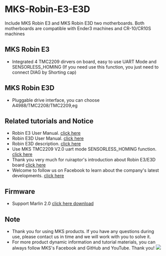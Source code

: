 # MKS-Robin-E3-E3D
Include MKS Robin E3 and MKS Robin E3D two motherboards. Both motherboards are compatible with Ender3 machines and CR-10/CR10S machines

## MKS Robin E3
- Integrated 4 TMC2209 dirvers on board, easy to use UART Mode and SENSORLESS_HOMING (If you need use this function, you just need to connect DIAG by Shorting cap)

## MKS Robin E3D
- Pluggable drive interface, you can choose A4988/TMC2208/TMC2209,eg

## Related tutorials and Notice
- Robin E3 User Manual. [click here](https://github.com/makerbase-mks/MKS-Robin-E3-E3D/wiki/MKS-Robin-E3-V1.0-User-Manual)
- Robin E3D User Manual. [click here](https://github.com/makerbase-mks/MKS-Robin-E3-E3D/wiki/MKS-Robin-E3D-V1.0-User-Manual)
- Robin E3D description. [click here](https://www.youtube.com/watch?v=_x1TzdqGZdo&feature=youtu.be&tdsourcetag=s_pctim_aiomsg)
- Use MKS TMC2209 V2.0 uart mode SENSORLESS_HOMING function. [click here](https://www.youtube.com/watch?v=vSgcH2wjCwY&tdsourcetag=s_pctim_aiomsg)
- Thank you very much for ruiraptor's introduction about Robin E3/E3D board [click here](https://www.youtube.com/watch?v=k9A8JYxBvqE)
- Welcome to follow us on Facebook to learn about the company's latest developments. [click here](https://www.facebook.com/Makerbase.mks/)

## Firmware 
- Support Marlin 2.0 [click here download](https://codeload.github.com/MarlinFirmware/Marlin/zip/bugfix-2.0.x)

## Note
- Thank you for using MKS products. If you have any questions during use, please contact us in time and we will work with you to solve it.
- For more product dynamic information and tutorial materials, you can always follow MKS's Facebook and GitHub and YouTube. Thank you!
![](https://github.com/makerbase-mks/MKS-Robin-Nano/blob/master/hardware/Image/MKS_FGA.png)
